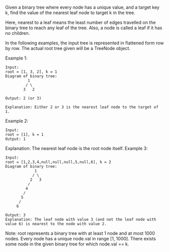 Given a binary tree where every node has a unique value, and a target key k, find the value of the nearest leaf node to target k in the tree.

Here, nearest to a leaf means the least number of edges travelled on the binary tree to reach any leaf of the tree. Also, a node is called a leaf if it has no children.

In the following examples, the input tree is represented in flattened form row by row. The actual root tree given will be a TreeNode object.

Example 1:
```
Input:
root = [1, 3, 2], k = 1
Diagram of binary tree:
          1
         / \
        3   2

Output: 2 (or 3)

Explanation: Either 2 or 3 is the nearest leaf node to the target of 1.
```
Example 2:
```
Input:
root = [1], k = 1
Output: 1
```
Explanation: The nearest leaf node is the root node itself.
Example 3:
```
Input:
root = [1,2,3,4,null,null,null,5,null,6], k = 2
Diagram of binary tree:
             1
            / \
           2   3
          /
         4
        /
       5
      /
     6

Output: 3
Explanation: The leaf node with value 3 (and not the leaf node with value 6) is nearest to the node with value 2.
```
Note:
root represents a binary tree with at least 1 node and at most 1000 nodes.
Every node has a unique node.val in range [1, 1000].
There exists some node in the given binary tree for which node.val == k.